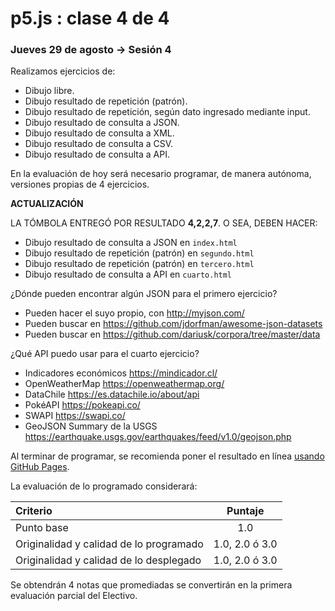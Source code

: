 # p5.js : clase 4 de 4

### Jueves 29 de agosto → Sesión 4

Realizamos ejercicios de:

- Dibujo libre.
- Dibujo resultado de repetición (patrón).
- Dibujo resultado de repetición, según dato ingresado mediante input.
- Dibujo resultado de consulta a JSON.
- Dibujo resultado de consulta a XML.
- Dibujo resultado de consulta a CSV.
- Dibujo resultado de consulta a API.

En la evaluación de hoy será necesario programar, de manera autónoma, versiones propias de 4 ejercicios.

**ACTUALIZACIÓN**

LA TÓMBOLA ENTREGÓ POR RESULTADO **4,2,2,7**. O SEA, DEBEN HACER: 

- Dibujo resultado de consulta a JSON en `index.html`
- Dibujo resultado de repetición (patrón) en `segundo.html`
- Dibujo resultado de repetición (patrón) en `tercero.html`
- Dibujo resultado de consulta a API en `cuarto.html`

¿Dónde pueden encontrar algún JSON para el primero ejercicio?

- Pueden hacer el suyo propio, con http://myjson.com/
- Pueden buscar en https://github.com/jdorfman/awesome-json-datasets
- Pueden buscar en https://github.com/dariusk/corpora/tree/master/data

¿Qué API puedo usar para el cuarto ejercicio?

- Indicadores económicos https://mindicador.cl/
- OpenWeatherMap https://openweathermap.org/
- DataChile https://es.datachile.io/about/api
- PokéAPI https://pokeapi.co/
- SWAPI https://swapi.co/
- GeoJSON Summary de la USGS https://earthquake.usgs.gov/earthquakes/feed/v1.0/geojson.php


Al terminar de programar, se recomienda poner el resultado en línea [usando GitHub Pages](https://www.youtube.com/watch?v=bFVtrlyH-kc&feature=youtu.be).

La evaluación de lo programado considerará:

| Criterio                                 | Puntaje         |
|:-----------------------------------------|:---------------:|
| Punto base                               |  1.0            |
| Originalidad y calidad de lo programado  |  1.0, 2.0 ó 3.0 |
| Originalidad y calidad de lo desplegado  |  1.0, 2.0 ó 3.0 |

Se obtendrán 4 notas que promediadas se convertirán en la primera evaluación parcial del Electivo. 

